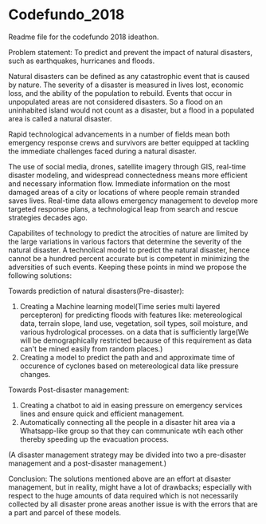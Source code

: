 # Codefundo_2018
Readme file for the codefundo 2018 ideathon.

Problem statement: To predict and prevent the impact of natural disasters, such as earthquakes, hurricanes and floods.

Natural disasters can be defined as any catastrophic event that is caused by nature. The severity of a disaster is measured in lives lost, economic loss, and the ability of the population to rebuild. Events that occur in unpopulated areas are not considered disasters. So a flood on an uninhabited island would not count as a disaster, but a flood in a populated area is called a natural disaster.

Rapid technological advancements in a number of fields mean both emergency response crews and survivors are better equipped at tackling the immediate challenges faced during a natural disaster.

The use of social media, drones, satellite imagery through GIS, real-time disaster modeling, and widespread connectedness means more efficient and necessary information flow. Immediate information on the most damaged areas of a city or locations of where people remain stranded saves lives. Real-time data allows emergency management to develop more targeted response plans, a technological leap from search and rescue strategies decades ago.

Capabilites of technology to predict the atrocities of nature are limited by the large variations in various factors that determine the severity of the natural disaster. A technolical model to predict the natural disaster, hence cannot be a hundred percent accurate but is competent in minimizing the adversities of such events. 
Keeping these points in mind we propose the following solutions:


Towards prediction of natural disasters(Pre-disaster):
1. Creating a Machine learning model(Time series multi layered percepteron) for predicting floods with features like: metereological data, terrain slope, land use, vegetation, soil types, soil moisture, and various hydrological processes. on a data that is sufficiently large(We will be demographically restricted because of this requirement as data can't be mined easily from random places.)
2. Creating a model to predict the path and and approximate time of occurence of cyclones based on metereological data like pressure changes.

Towards Post-disaster management:
1. Creating a chatbot to aid in easing pressure on emergency services lines and ensure quick and efficient management.
2. Automatically connecting all the people in a disaster hit area via a Whatsapp-like group so that they can communicate wtih each other thereby speeding up the evacuation process.

(A disaster management strategy may be divided into two a  pre-disaster management and a post-disaster management.)

Conclusion: The solutions mentioned above are an effort at disaster management, but in reality, might have a lot of drawbacks; especially with respect to the huge amounts of data required which is not necessarily collected by all disaster prone areas another issue is with the errors that are a part and parcel of these models.

